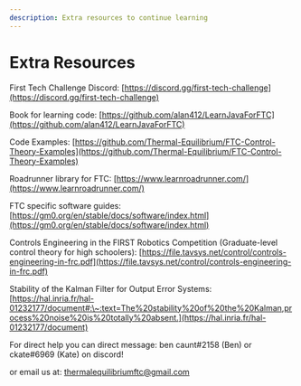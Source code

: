 ```yaml
---
description: Extra resources to continue learning
---
```


# Extra Resources

First Tech Challenge Discord: [https://discord.gg/first-tech-challenge](https://discord.gg/first-tech-challenge)

Book for learning code: [https://github.com/alan412/LearnJavaForFTC](https://github.com/alan412/LearnJavaForFTC)

Code Examples: [https://github.com/Thermal-Equilibrium/FTC-Control-Theory-Examples](https://github.com/Thermal-Equilibrium/FTC-Control-Theory-Examples)

Roadrunner library for FTC: [https://www.learnroadrunner.com/](https://www.learnroadrunner.com/)

FTC specific software guides: [https://gm0.org/en/stable/docs/software/index.html](https://gm0.org/en/stable/docs/software/index.html)

Controls Engineering in the FIRST Robotics Competition (Graduate-level control theory for high schoolers): [https://file.tavsys.net/control/controls-engineering-in-frc.pdf](https://file.tavsys.net/control/controls-engineering-in-frc.pdf)

Stability of the Kalman Filter for Output Error Systems: [https://hal.inria.fr/hal-01232177/document#:\~:text=The%20stability%20of%20the%20Kalman,process%20noise%20is%20totally%20absent.](https://hal.inria.fr/hal-01232177/document)

For direct help you can direct message: ben caunt#2158 (Ben) or ckate#6969 (Kate) on discord!

or email us at: thermalequilibriumftc@gmail.com
